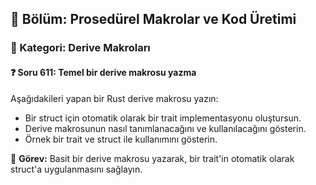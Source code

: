 ## 📘 Bölüm: Prosedürel Makrolar ve Kod Üretimi  
### 🔹 Kategori: Derive Makroları  
#### ❓ Soru 611: Temel bir derive makrosu yazma

Aşağıdakileri yapan bir Rust derive makrosu yazın:

- Bir struct için otomatik olarak bir trait implementasyonu oluştursun.
- Derive makrosunun nasıl tanımlanacağını ve kullanılacağını gösterin.
- Örnek bir trait ve struct ile kullanımını gösterin.

🔧 **Görev:** Basit bir derive makrosu yazarak, bir trait'in otomatik olarak struct'a uygulanmasını sağlayın.
